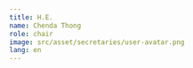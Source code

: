 ```yaml
---
title: H.E.
name: Chenda Thong
role: chair
image: src/asset/secretaries/user-avatar.png
lang: en
---
```


